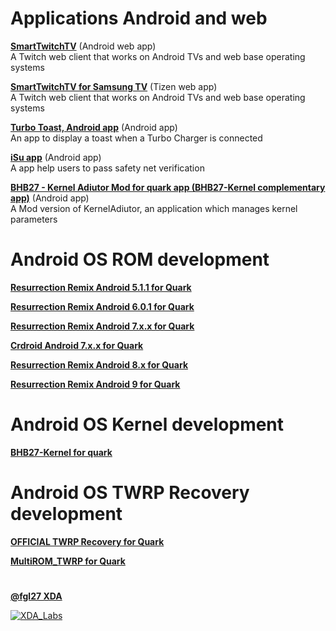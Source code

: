 Applications Android and web
===========================================
**[SmartTwitchTV](https://github.com/fgl27/SmartTwitchTV)** (Android web app)<br>
A Twitch web client that works on Android TVs and web base operating systems

**[SmartTwitchTV for Samsung TV](https://github.com/fgl27/smarttv-twitch#how-the-application-looks)** (Tizen web app)<br>
A Twitch web client that works on Android TVs and web base operating systems

**[Turbo Toast, Android app](https://github.com/fgl27/turbotoast)** (Android app)<br>
An app to display a toast when a Turbo Charger is connected 

**[iSu app](https://github.com/fgl27/isu)** (Android app)<br>
A app help users to pass safety net verification

**[BHB27 - Kernel Adiutor Mod for quark app (BHB27-Kernel complementary app)](https://github.com/fgl27/KA27/wiki)** (Android app)<br>
A Mod version of KernelAdiutor, an application which manages kernel parameters

Android OS ROM development
===========================================
**[Resurrection Remix Android 5.1.1 for Quark](http://forum.xda-developers.com/moto-maxx/development/rom-resurrection-remix-5-5-5-t3197643)**

**[Resurrection Remix Android 6.0.1 for Quark](http://forum.xda-developers.com/moto-maxx/development/rom-resurrection-remix-t3316232)**

**[Resurrection Remix Android 7.x.x for Quark](https://forum.xda-developers.com/moto-maxx/development/rom-resurrection-remix-t3511109)**

**[Crdroid Android 7.x.x for Quark](http://forum.xda-developers.com/moto-maxx/development/rom-crdroid-android-t3491257)**

**[Resurrection Remix Android 8.x for Quark](https://forum.xda-developers.com/moto-maxx/development/rom-resurrection-remix-t3811195)**

**[Resurrection Remix Android 9 for Quark](https://forum.xda-developers.com/moto-maxx/development/rom-resurrection-remix-t3893041)**

Android OS Kernel development
===========================================
**[BHB27-Kernel for quark](http://forum.xda-developers.com/moto-maxx/development/kernel-bhb27-kernel-t3207526)**

Android OS TWRP Recovery development
===========================================
**[OFFICIAL TWRP Recovery for Quark](http://forum.xda-developers.com/droid-turbo/orig-development/recovery-twrp-2-8-7-0-touch-recovery-t3180308)**

**[ MultiROM_TWRP for Quark](https://forum.xda-developers.com/moto-maxx/orig-development/tools-multiromtwrp-t3658605/)**

#
**[@fgl27 XDA](http://forum.xda-developers.com/member.php?u=5747496)**

[![XDA_Labs](https://img.xda-cdn.com/OAdJTNoR44YHvpeF_lTSqby6HDQ=/https%3A%2F%2Fimg.xda-cdn.com%2FoshFRo1rSEHTP5__wCXMO3e3u-I%3D%2Fhttp%253A%252F%252Fimgs.xda-labs.com%252F0621sigs%252Flarge%252Fcontributor.png)](http://goo.gl/Tc1eaV)
